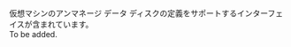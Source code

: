 <Namespace Name="Microsoft.Azure.Management.Compute.Fluent.VirtualMachineUnmanagedDataDisk.Definition">
  <Docs>
    <summary>仮想マシンのアンマネージ データ ディスクの定義をサポートするインターフェイスが含まれています。</summary> 
    <remarks>To be added.</remarks>
  </Docs>
</Namespace>
